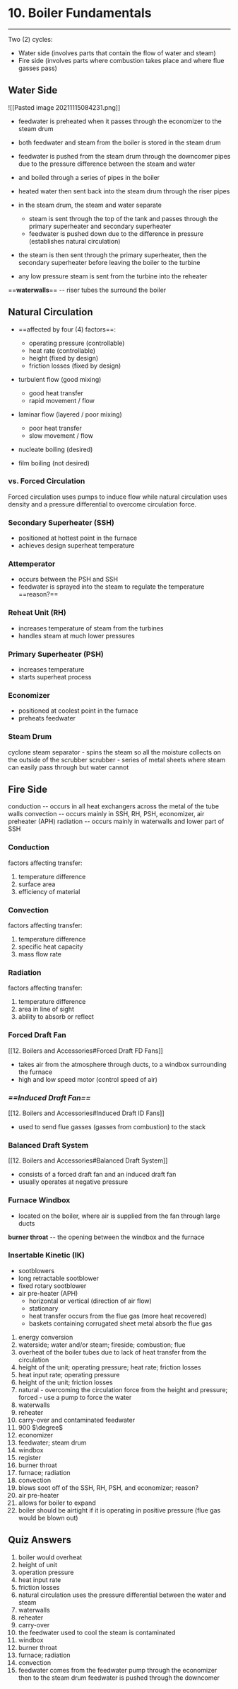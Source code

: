 # 10. Boiler Fundamentals
---

Two (2) cycles:
-	Water side (involves parts that contain the flow of water and steam)
-	Fire side (involves parts where combustion takes place and where flue gasses pass)

## Water Side
![[Pasted image 20211115084231.png]]

- feedwater is preheated when it passes through the economizer to the steam drum
- both feedwater and steam from the boiler is stored in the steam drum
- feedwater is pushed from the steam drum through the downcomer pipes due to the pressure difference between the steam and water
- and boiled through a series of pipes in the boiler
- heated water then sent back into the steam drum through the riser pipes
- in the steam drum, the steam and water separate
	- steam is sent through the top of the tank and passes through the primary superheater and secondary superheater
	- feedwater is pushed down due to the difference in pressure (establishes natural circulation)
	
- the steam is then sent through the primary superheater, then the secondary superheater before leaving the boiler to the turbine

- any low pressure steam is sent from the turbine into the reheater

==__waterwalls__== -- riser tubes the surround the boiler
	
## Natural Circulation
- ==affected by four (4) factors==:
	- operating pressure (controllable)
	- heat rate (controllable)
	- height (fixed by design)
	- friction losses (fixed by design)

- turbulent flow (good mixing)
	- good heat transfer
	- rapid movement / flow
	
- laminar flow (layered / poor mixing)
	- poor heat transfer
	- slow movement / flow
	
- nucleate boiling (desired)
- film boiling (not desired)

### vs. Forced Circulation
Forced circulation uses pumps to induce flow while natural circulation uses density and a pressure differential to overcome circulation force.

### Secondary Superheater (SSH)
- positioned at hottest point in the furnace
- achieves design superheat temperature

### Attemperator
- occurs between the PSH and SSH
- feedwater is sprayed into the steam to regulate the temperature
==reason?==

### Reheat Unit (RH)
- increases temperature of steam from the turbines
- handles steam at much lower pressures

### Primary Superheater (PSH)
- increases temperature
- starts superheat process

### Economizer
- positioned at coolest point in the furnace
- preheats feedwater

### Steam Drum
cyclone steam separator - spins the steam so all the moisture collects on the outside of the scrubber
scrubber - series of metal sheets where steam can easily pass through but water cannot

## Fire Side

conduction -- occurs in all heat exchangers across the metal of the tube walls
convection -- occurs mainly in SSH, RH, PSH, economizer, air preheater (APH)
radiation -- occurs mainly in waterwalls and lower part of SSH

### Conduction
factors affecting transfer:
1. temperature difference
2. surface area
3. efficiency of material

### Convection
factors affecting transfer:
1. temperature difference
2. specific heat capacity
3. mass flow rate

### Radiation
factors affecting transfer:
1. temperature difference
2. area in line of sight
3. ability to absorb or reflect

### Forced Draft Fan
[[12. Boilers and Accessories#Forced Draft FD Fans]]
- takes air from the atmosphere through ducts, to a windbox surrounding the furnace
- high and low speed motor (control speed of air)

### *==Induced Draft Fan==*
[[12. Boilers and Accessories#Induced Draft ID Fans]]
- used to send flue gasses (gasses from combustion) to the stack

### Balanced Draft System
[[12. Boilers and Accessories#Balanced Draft System]]
- consists of a forced draft fan and an induced draft fan
- usually operates at negative pressure

### Furnace Windbox
- located on the boiler, where air is supplied from the fan through large ducts

__burner throat__ -- the opening between the windbox and the furnace

### Insertable Kinetic (IK)
-	sootblowers
-	long retractable sootblower
-	fixed rotary sootblower
-	air pre-heater (APH)
	-	horizontal or vertical (direction of air flow)
	-	stationary
	-	heat transfer occurs from the flue gas (more heat recovered)
	-	baskets containing corrugated sheet metal absorb the flue gas

1. energy conversion
2. waterside; water and/or steam; fireside; combustion; flue
3. overheat of the boiler tubes due to lack of heat transfer from the circulation
4. height of the unit; operating pressure; heat rate; friction losses
5. heat input rate; operating pressure
6. height of the unit; friction losses
7. natural - overcoming the circulation force from the height and pressure; forced - use a pump to force the water
8. waterwalls
9. reheater
10. carry-over and contaminated feedwater
11. 900 $\degree$
12. economizer
13. feedwater; steam drum
14. windbox
15. register
16. burner throat
17. furnace; radiation
18. convection
19. blows soot off of the SSH, RH, PSH, and economizer; reason?
20. air pre-heater
21. allows for boiler to expand
22. boiler should be airtight if it is operating in positive pressure (flue gas would be blown out)

## Quiz Answers
1. boiler would overheat
2. height of unit
3. operation pressure
4. heat input rate
5. friction losses
6. natural circulation uses the pressure differential between the water and steam
7. waterwalls
8. reheater
9. carry-over
10. the feedwater used to cool the steam is contaminated
11. windbox
12. burner throat
13. furnace; radiation
14. convection
15. feedwater comes from the feedwater pump through the economizer then to the steam drum
feedwater is pushed through the downcomer
